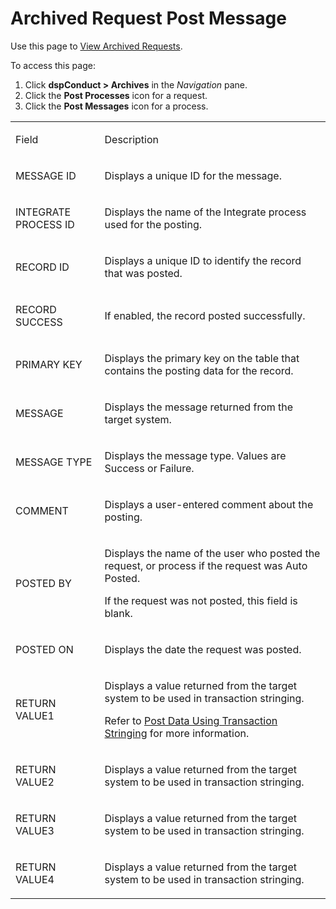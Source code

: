 # Archived Request Post Message

<div class="row">

<div class="use">

Use this page to [View Archived
Requests](../Use_Cases/View_Archived_Requests_DGE.htm).

</div>

</div>

To access this page:

1.  Click <span style="font-weight: bold;">dspConduct \> Archives</span>
    in the <span style="font-style: italic;">Navigation</span> pane.
2.  Click the <span style="font-weight: bold;">Post Processes</span>
    icon for a request.
3.  Click the <span style="font-weight: bold;">Post Messages</span> icon
    for a process.

<table>
<tbody>
<tr class="odd">
<td><p>Field</p></td>
<td><p>Description</p></td>
</tr>
<tr class="even">
<td><p>MESSAGE ID</p></td>
<td><p>Displays a unique ID for the message.</p></td>
</tr>
<tr class="odd">
<td><p>INTEGRATE PROCESS ID</p></td>
<td><p>Displays the name of the Integrate process used for the posting.</p></td>
</tr>
<tr class="even">
<td><p>RECORD ID</p></td>
<td><p>Displays a unique ID to identify the record that was posted.</p></td>
</tr>
<tr class="odd">
<td><p>RECORD SUCCESS</p></td>
<td><p>If enabled, the record posted successfully.</p></td>
</tr>
<tr class="even">
<td><p>PRIMARY KEY</p></td>
<td><p>Displays the primary key on the table that contains the posting data for the record.</p></td>
</tr>
<tr class="odd">
<td><p>MESSAGE</p></td>
<td><p>Displays the message returned from the target system.</p></td>
</tr>
<tr class="even">
<td><p>MESSAGE TYPE</p></td>
<td><p>Displays the message type. Values are Success or Failure.</p></td>
</tr>
<tr class="odd">
<td><p>COMMENT</p></td>
<td><p>Displays a user-entered comment about the posting.</p></td>
</tr>
<tr class="even">
<td><p>POSTED BY</p></td>
<td><p>Displays the name of the user who posted the request, or process if the request was Auto Posted.</p>
<p>If the request was not posted, this field is blank.</p></td>
</tr>
<tr class="odd">
<td><p>POSTED ON</p></td>
<td><p>Displays the date the request was posted.</p></td>
</tr>
<tr class="even">
<td><p>RETURN VALUE1</p></td>
<td><p>Displays a value returned from the target system to be used in transaction stringing.</p>
<p>Refer to <a href="../../../Platform/Integrate/Use_Cases/Post_Data_Using_Transaction_Stringing.htm">Post Data Using Transaction Stringing</a> for more information.</p></td>
</tr>
<tr class="odd">
<td><p>RETURN VALUE2</p></td>
<td><p>Displays a value returned from the target system to be used in transaction stringing.</p></td>
</tr>
<tr class="even">
<td><p>RETURN VALUE3</p></td>
<td><p>Displays a value returned from the target system to be used in transaction stringing.</p></td>
</tr>
<tr class="odd">
<td><p>RETURN VALUE4</p></td>
<td><p>Displays a value returned from the target system to be used in transaction stringing.</p></td>
</tr>
</tbody>
</table>
